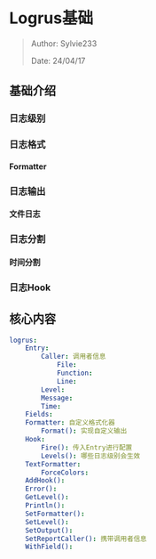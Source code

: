# Logrus基础

> Author: Sylvie233
>
> Date: 24/04/17


## 基础介绍



### 日志级别





### 日志格式

#### Formatter



### 日志输出

#### 文件日志



### 日志分割

#### 时间分割




### 日志Hook








## 核心内容

```yaml
logrus:
	Entry:
		Caller: 调用者信息
			File:
			Function:
			Line:
		Level:
		Message:
		Time:
	Fields:
	Formatter: 自定义格式化器
		Format(): 实现自定义输出
	Hook:
		Fire(): 传入Entry进行配置
		Levels(): 哪些日志级别会生效
	TextFormatter:
		ForceColors:
	AddHook():
	Error():
	GetLevel():
	Println():
	SetFormatter():
	SetLevel():
	SetOutput():
	SetReportCaller(): 携带调用者信息
	WithField():

